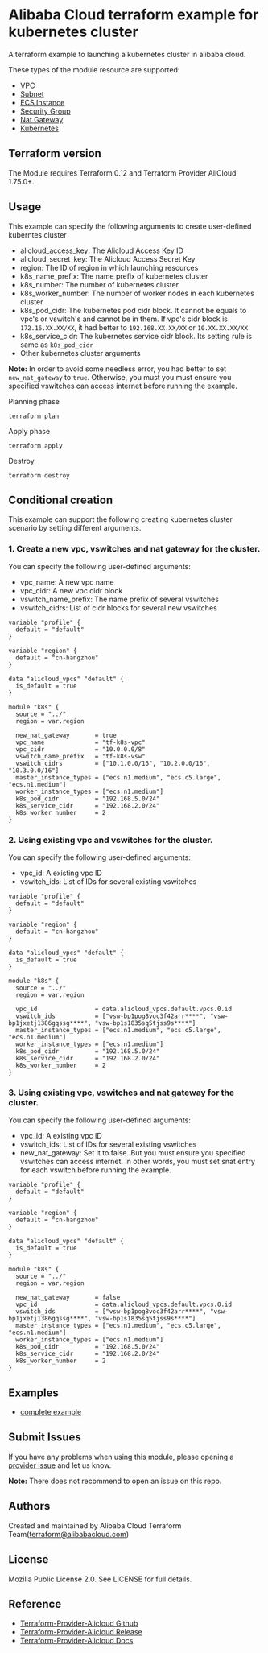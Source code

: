 Alibaba Cloud terraform example for kubernetes cluster
======================================================

A terraform example to launching a kubernetes cluster in alibaba cloud.

These types of the module resource are supported:

- [VPC](https://www.terraform.io/docs/providers/alicloud/r/vpc.html)
- [Subnet](https://www.terraform.io/docs/providers/alicloud/r/vswitch.html)
- [ECS Instance](https://www.terraform.io/docs/providers/alicloud/r/instance.html)
- [Security Group](https://www.terraform.io/docs/providers/alicloud/r/security_group.html)
- [Nat Gateway](https://www.terraform.io/docs/providers/alicloud/r/nat_gateway.html)
- [Kubernetes](https://www.terraform.io/docs/providers/alicloud/r/cs_kubernetes.html)

Terraform version
-----------------
The Module requires Terraform 0.12 and Terraform Provider AliCloud 1.75.0+.

Usage
-----
This example can specify the following arguments to create user-defined kuberntes cluster

* alicloud_access_key: The Alicloud Access Key ID
* alicloud_secret_key: The Alicloud Access Secret Key
* region: The ID of region in which launching resources
* k8s_name_prefix: The name prefix of kubernetes cluster
* k8s_number: The number of kubernetes cluster
* k8s_worker_number: The number of worker nodes in each kubernetes cluster
* k8s_pod_cidr: The kubernetes pod cidr block. It cannot be equals to vpc's or vswitch's and cannot be in them. If vpc's cidr block is `172.16.XX.XX/XX`,
it had better to `192.168.XX.XX/XX` or `10.XX.XX.XX/XX`
* k8s_service_cidr: The kubernetes service cidr block. Its setting rule is same as `k8s_pod_cidr`
* Other kubernetes cluster arguments

**Note:** In order to avoid some needless error, you had better to set `new_nat_gateway` to `true`.
Otherwise, you must you must ensure you specified vswitches can access internet before running the example.

Planning phase

    terraform plan

Apply phase

	terraform apply


Destroy

    terraform destroy


Conditional creation
--------------------
This example can support the following creating kubernetes cluster scenario by setting different arguments.

### 1. Create a new vpc, vswitches and nat gateway for the cluster.

You can specify the following user-defined arguments:

* vpc_name: A new vpc name
* vpc_cidr: A new vpc cidr block
* vswitch_name_prefix: The name prefix of several vswitches
* vswitch_cidrs: List of cidr blocks for several new vswitches

```hcl
variable "profile" {
  default = "default"
}

variable "region" {
  default = "cn-hangzhou"
}

data "alicloud_vpcs" "default" {
  is_default = true
}

module "k8s" {
  source = "../"
  region = var.region

  new_nat_gateway       = true
  vpc_name              = "tf-k8s-vpc"
  vpc_cidr              = "10.0.0.0/8"
  vswitch_name_prefix   = "tf-k8s-vsw"
  vswitch_cidrs         = ["10.1.0.0/16", "10.2.0.0/16", "10.3.0.0/16"]
  master_instance_types = ["ecs.n1.medium", "ecs.c5.large", "ecs.n1.medium"]
  worker_instance_types = ["ecs.n1.medium"]
  k8s_pod_cidr          = "192.168.5.0/24"
  k8s_service_cidr      = "192.168.2.0/24"
  k8s_worker_number     = 2
}
```

### 2. Using existing vpc and vswitches for the cluster.

You can specify the following user-defined arguments:

* vpc_id: A existing vpc ID
* vswitch_ids: List of IDs for several existing vswitches

```hcl
variable "profile" {
  default = "default"
}

variable "region" {
  default = "cn-hangzhou"
}

data "alicloud_vpcs" "default" {
  is_default = true
}

module "k8s" {
  source = "../"
  region = var.region

  vpc_id                = data.alicloud_vpcs.default.vpcs.0.id
  vswitch_ids           = ["vsw-bp1pog8voc3f42arr****", "vsw-bp1jxetj1386gqssg****", "vsw-bp1s1835sq5tjss9s****"]
  master_instance_types = ["ecs.n1.medium", "ecs.c5.large", "ecs.n1.medium"]
  worker_instance_types = ["ecs.n1.medium"]
  k8s_pod_cidr          = "192.168.5.0/24"
  k8s_service_cidr      = "192.168.2.0/24"
  k8s_worker_number     = 2
}
```

### 3. Using existing vpc, vswitches and nat gateway for the cluster.

You can specify the following user-defined arguments:

* vpc_id: A existing vpc ID
* vswitch_ids: List of IDs for several existing vswitches
* new_nat_gateway: Set it to false. But you must ensure you specified vswitches can access internet.
In other words, you must set snat entry for each vswitch before running the example.

```hcl
variable "profile" {
  default = "default"
}

variable "region" {
  default = "cn-hangzhou"
}

data "alicloud_vpcs" "default" {
  is_default = true
}

module "k8s" {
  source = "../"
  region = var.region

  new_nat_gateway       = false
  vpc_id                = data.alicloud_vpcs.default.vpcs.0.id
  vswitch_ids           = ["vsw-bp1pog8voc3f42arr****", "vsw-bp1jxetj1386gqssg****", "vsw-bp1s1835sq5tjss9s****"]
  master_instance_types = ["ecs.n1.medium", "ecs.c5.large", "ecs.n1.medium"]
  worker_instance_types = ["ecs.n1.medium"]
  k8s_pod_cidr          = "192.168.5.0/24"
  k8s_service_cidr      = "192.168.2.0/24"
  k8s_worker_number     = 2
}
```

## Examples

* [complete example](https://github.com/terraform-alicloud-modules/terraform-alicloud-kubernetes/tree/master/examples/complete)

Submit Issues
-------------
If you have any problems when using this module, please opening a [provider issue](https://github.com/terraform-providers/terraform-provider-alicloud/issues/new) and let us know.

**Note:** There does not recommend to open an issue on this repo.

Authors
-------
Created and maintained by Alibaba Cloud Terraform Team(terraform@alibabacloud.com)

License
-------
Mozilla Public License 2.0. See LICENSE for full details.

Reference
---------
* [Terraform-Provider-Alicloud Github](https://github.com/terraform-providers/terraform-provider-alicloud)
* [Terraform-Provider-Alicloud Release](https://releases.hashicorp.com/terraform-provider-alicloud/)
* [Terraform-Provider-Alicloud Docs](https://www.terraform.io/docs/providers/alicloud/)


